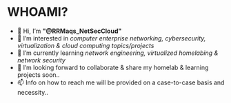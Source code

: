 # WHOAMI?
- 👋 Hi, I’m **"@RRMaqs_NetSecCloud"**
- 👀 I’m interested in *computer enterprise networking, cybersecurity, virtualization & cloud computing topics/projects*
- 🌱 I’m currently learning *network engineering, virtualized homelabing & network security*
- 💞️ I’m looking forward to collaborate & share my homelab & learning projects soon..
- 📫 Info on how to reach me will be provided on a case-to-case basis and necessity..

<!---
Netsecjock01/Netsecjock01 is a ✨ special ✨ repository because its `README.md` (this file) appears on your GitHub profile.
You can click the Preview link to take a look at your changes.
--->


